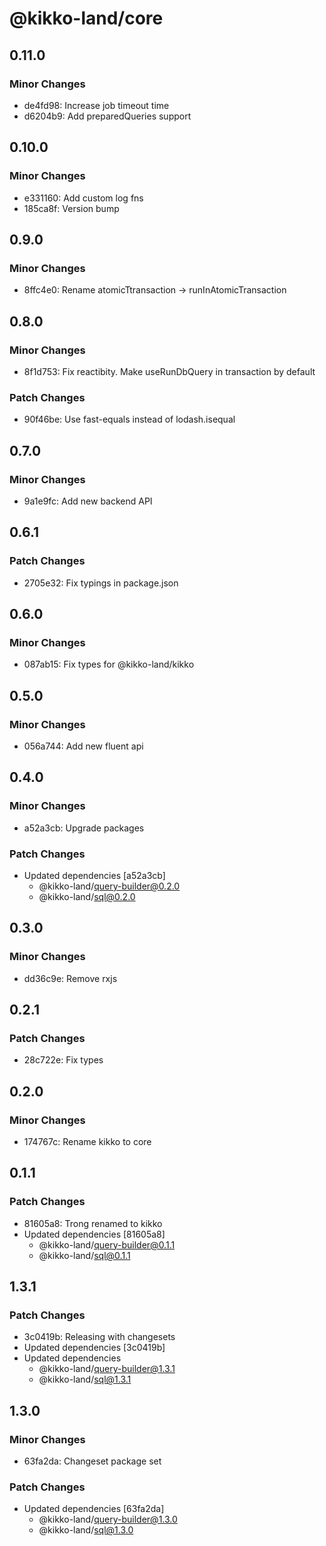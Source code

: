 # @kikko-land/core

## 0.11.0

### Minor Changes

- de4fd98: Increase job timeout time
- d6204b9: Add preparedQueries support

## 0.10.0

### Minor Changes

- e331160: Add custom log fns
- 185ca8f: Version bump

## 0.9.0

### Minor Changes

- 8ffc4e0: Rename atomicTtransaction -> runInAtomicTransaction

## 0.8.0

### Minor Changes

- 8f1d753: Fix reactibity. Make useRunDbQuery in transaction by default

### Patch Changes

- 90f46be: Use fast-equals instead of lodash.isequal

## 0.7.0

### Minor Changes

- 9a1e9fc: Add new backend API

## 0.6.1

### Patch Changes

- 2705e32: Fix typings in package.json

## 0.6.0

### Minor Changes

- 087ab15: Fix types for @kikko-land/kikko

## 0.5.0

### Minor Changes

- 056a744: Add new fluent api

## 0.4.0

### Minor Changes

- a52a3cb: Upgrade packages

### Patch Changes

- Updated dependencies [a52a3cb]
  - @kikko-land/query-builder@0.2.0
  - @kikko-land/sql@0.2.0

## 0.3.0

### Minor Changes

- dd36c9e: Remove rxjs

## 0.2.1

### Patch Changes

- 28c722e: Fix types

## 0.2.0

### Minor Changes

- 174767c: Rename kikko to core

## 0.1.1

### Patch Changes

- 81605a8: Trong renamed to kikko
- Updated dependencies [81605a8]
  - @kikko-land/query-builder@0.1.1
  - @kikko-land/sql@0.1.1

## 1.3.1

### Patch Changes

- 3c0419b: Releasing with changesets
- Updated dependencies [3c0419b]
- Updated dependencies
  - @kikko-land/query-builder@1.3.1
  - @kikko-land/sql@1.3.1

## 1.3.0

### Minor Changes

- 63fa2da: Changeset package set

### Patch Changes

- Updated dependencies [63fa2da]
  - @kikko-land/query-builder@1.3.0
  - @kikko-land/sql@1.3.0
